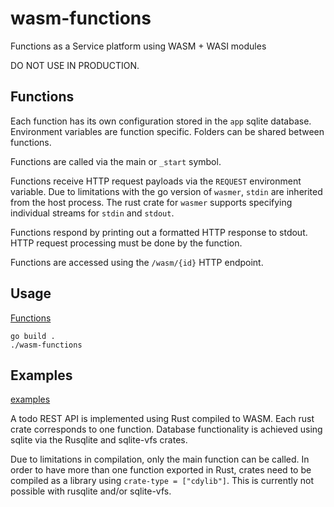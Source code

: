 # wasm-functions

Functions as a Service platform using WASM + WASI modules

DO NOT USE IN PRODUCTION.

## Functions

Each function has its own configuration stored in the `app` sqlite database.
Environment variables are function specific.
Folders can be shared between functions.

Functions are called via the main or `_start` symbol.

Functions receive HTTP request payloads via the `REQUEST` environment variable.
Due to limitations with the go version of `wasmer`, `stdin` are inherited from 
the host process. The rust crate for `wasmer` supports specifying individual streams 
for `stdin` and `stdout`.

Functions respond by printing out a formatted HTTP response to stdout.
HTTP request processing must be done by the function.

Functions are accessed using the `/wasm/{id}` HTTP endpoint.

## Usage

[Functions](USAGE.md)

```
go build .
./wasm-functions
```
## Examples

[examples](/examples)

A todo REST API is implemented using Rust compiled to WASM.
Each rust crate corresponds to one function.
Database functionality is achieved using sqlite via the Rusqlite and sqlite-vfs crates.

Due to limitations in compilation, only the main function can be called.
In order to have more than one function exported in Rust, crates need to be compiled as a library
using `crate-type = ["cdylib"]`. This is currently not possible with rusqlite and/or 
sqlite-vfs.
